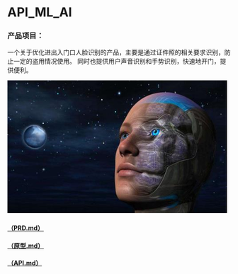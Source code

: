 # API_ML_AI
### 产品项目：
一个关于优化进出入门口人脸识别的产品，主要是通过证件照的相关要求识别，防止一定的盗用情况使用。
同时也提供用户声音识别和手势识别，快速地开门，提供便利。

![img](https://github.com/JamieYin/API_ML_AI/blob/master/img/API.jpg)

#### [（PRD.md）](https://github.com/JamieYin/API_ML_AI/blob/master/PRD.md)
#### [（原型.md）](https://github.com/JamieYin/API_ML_AI/blob/master/%E5%8E%9F%E5%9E%8B.md)
#### [（API.md）](https://github.com/JamieYin/API_ML_AI/blob/master/API.md)
